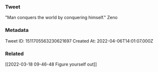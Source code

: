 ### Tweet
"Man conquers the world by conquering himself." Zeno

### Metadata
Tweet ID: 1511705563230621697
Created At: 2022-04-06T14:01:07.000Z

### Related
[[2022-03-18 09-46-48 Figure yourself out]]

